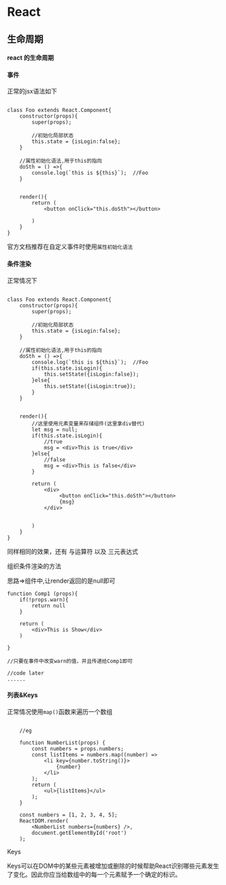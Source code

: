 # React

## 生命周期

#### react 的生命周期



#### 事件

正常的jsx语法如下

```

class Foo extends React.Component{
    constructor(props){
        super(props);

        //初始化局部状态
        this.state = {isLogin:false};
    }

    //属性初始化语法,用于this的指向 
    doSth = () =>{
        console.log(`this is ${this}`);  //Foo
    }


    render(){
        return (
            <button onClick="this.doSth"></button>

        )
    }
}

```

官方文档推荐在自定义事件时使用```属性初始化语法```


#### 条件渲染

正常情况下

```

class Foo extends React.Component{
    constructor(props){
        super(props);

        //初始化局部状态
        this.state = {isLogin:false};
    }

    //属性初始化语法,用于this的指向 
    doSth = () =>{
        console.log(`this is ${this}`);  //Foo
        if(this.state.isLogin){
            this.setState({isLogin:false});
        }else{
            this.setState({isLogin:true});
        }
    }


    render(){
        //这里使用元素变量来存储组件(这里拿div替代)
        let msg = null;
        if(this.state.isLogin){
            //true
            msg = <div>This is true</div>
        }else{
            //false
            msg = <div>This is false</div>
        }

        return (
            <div>
                 <button onClick="this.doSth"></button>
                 {msg}
            </div>
           

        )
    }
}

```

同样相同的效果，还有 与运算符 以及 三元表达式


组织条件渲染的方法

思路=>组件中,让render返回的是null即可

```
function Comp1 (props){
    if(!props.warn){
        return null
    }

    return (
        <div>This is Show</div>
    )

}

//只要在事件中改变warn的值，并且传递给Comp1即可

//code later
......

```


#### 列表&Keys

正常情况使用```map()```函数来遍历一个数组


```

    //eg

    function NumberList(props) {
        const numbers = props.numbers;
        const listItems = numbers.map((number) =>
            <li key={number.toString()}>
                {number}
            </li>
        );
        return (
            <ul>{listItems}</ul>
        );
    }

    const numbers = [1, 2, 3, 4, 5];
    ReactDOM.render(
        <NumberList numbers={numbers} />,
        document.getElementById('root')
    );

```

Keys

Keys可以在DOM中的某些元素被增加或删除的时候帮助React识别哪些元素发生了变化。因此你应当给数组中的每一个元素赋予一个确定的标识。

